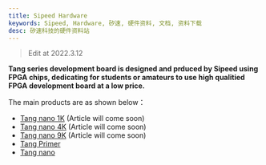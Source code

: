 ```yaml
---
title: Sipeed Hardware
keywords: Sipeed, Hardware, 矽速, 硬件资料, 文档, 资料下载
desc: 矽速科技的硬件资料站
---
```

> Edit at 2022.3.12

**Tang series development board is designed and prduced by Sipeed using FPGA chips, dedicating for students or amateurs to use high qualitied FPGA development board at a low price.**

The main products are as shown below：

- [Tang nano 1K](./Wait.md) (Article will come soon)
- [Tang nano 4K](./Wait.md) (Article will come soon)
- [Tang nano 9K](./Wait.md) (Article will come soon)
- [Tang Primer](./Analogic/Tang_primer/Readme.md)
- [Tang nano](./Gowin/Tang_nano/README.md)
